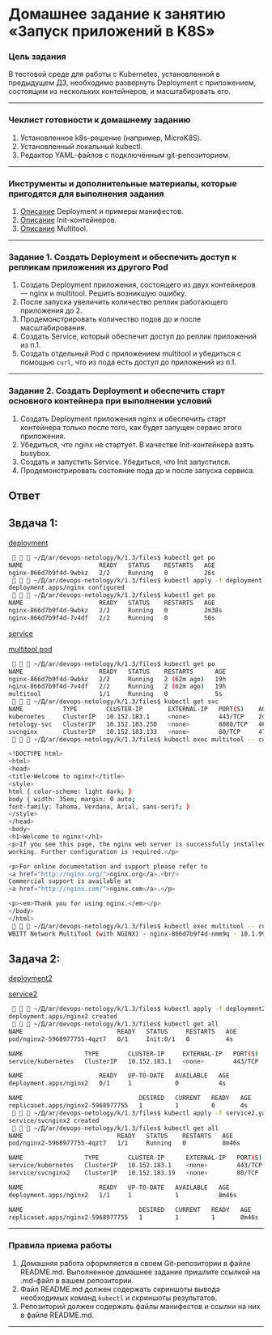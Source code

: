 # Домашнее задание к занятию «Запуск приложений в K8S»

### Цель задания

В тестовой среде для работы с Kubernetes, установленной в предыдущем ДЗ, необходимо развернуть Deployment с приложением, состоящим из нескольких контейнеров, и масштабировать его.

------

### Чеклист готовности к домашнему заданию

1. Установленное k8s-решение (например, MicroK8S).
2. Установленный локальный kubectl.
3. Редактор YAML-файлов с подключённым git-репозиторием.

------

### Инструменты и дополнительные материалы, которые пригодятся для выполнения задания

1. [Описание](https://kubernetes.io/docs/concepts/workloads/controllers/deployment/) Deployment и примеры манифестов.
2. [Описание](https://kubernetes.io/docs/concepts/workloads/pods/init-containers/) Init-контейнеров.
3. [Описание](https://github.com/wbitt/Network-MultiTool) Multitool.

------

### Задание 1. Создать Deployment и обеспечить доступ к репликам приложения из другого Pod

1. Создать Deployment приложения, состоящего из двух контейнеров — nginx и multitool. Решить возникшую ошибку.
2. После запуска увеличить количество реплик работающего приложения до 2.
3. Продемонстрировать количество подов до и после масштабирования.
4. Создать Service, который обеспечит доступ до реплик приложений из п.1.
5. Создать отдельный Pod с приложением multitool и убедиться с помощью `curl`, что из пода есть доступ до приложений из п.1.

------

### Задание 2. Создать Deployment и обеспечить старт основного контейнера при выполнении условий

1. Создать Deployment приложения nginx и обеспечить старт контейнера только после того, как будет запущен сервис этого приложения.
2. Убедиться, что nginx не стартует. В качестве Init-контейнера взять busybox.
3. Создать и запустить Service. Убедиться, что Init запустился.
4. Продемонстрировать состояние пода до и после запуска сервиса.

## Ответ

## Звдача 1:

[deployment](files/deployment.yaml)

```sh
    ~/Д/ar/devops-netology/k/1.3/files$ kubectl get po                                                                                                           
NAME                     READY   STATUS    RESTARTS   AGE
nginx-866d7b9f4d-9wbkz   2/2     Running   0          26s
    ~/Д/ar/devops-netology/k/1.3/files$ kubectl apply -f deployment.yaml                                                                         
deployment.apps/nginx configured
    ~/Д/ar/devops-netology/k/1.3/files$ kubectl get po                                                       
NAME                     READY   STATUS    RESTARTS   AGE
nginx-866d7b9f4d-9wbkz   2/2     Running   0          2m38s
nginx-866d7b9f4d-7v4df   2/2     Running   0          56s     
```
[service](files/service.yaml)

[multitool pod](files/multitool.yaml)

```sh
    ~/Д/ar/devops-netology/k/1.3/files$ kubectl get po
NAME                     READY   STATUS    RESTARTS      AGE
nginx-866d7b9f4d-9wbkz   2/2     Running   2 (62m ago)   19h
nginx-866d7b9f4d-7v4df   2/2     Running   2 (62m ago)   19h
multitool                1/1     Running   0             5s
    ~/Д/ar/devops-netology/k/1.3/files$ kubectl get svc
NAME           TYPE        CLUSTER-IP       EXTERNAL-IP   PORT(S)    AGE
kubernetes     ClusterIP   10.152.183.1     <none>        443/TCP    2d8h
netology-svc   ClusterIP   10.152.183.250   <none>        8080/TCP   46h
svcnginx       ClusterIP   10.152.183.133   <none>        80/TCP     47s
    ~/Д/ar/devops-netology/k/1.3/files$ kubectl exec multitool -- curl -s svcnginx

<!DOCTYPE html>
<html>
<head>
<title>Welcome to nginx!</title>
<style>
html { color-scheme: light dark; }
body { width: 35em; margin: 0 auto;
font-family: Tahoma, Verdana, Arial, sans-serif; }
</style>
</head>
<body>
<h1>Welcome to nginx!</h1>
<p>If you see this page, the nginx web server is successfully installed and
working. Further configuration is required.</p>

<p>For online documentation and support please refer to
<a href="http://nginx.org/">nginx.org</a>.<br/>
Commercial support is available at
<a href="http://nginx.com/">nginx.com</a>.</p>

<p><em>Thank you for using nginx.</em></p>
</body>
</html>
    ~/Д/ar/devops-netology/k/1.3/files$ kubectl exec multitool -- curl -s svcnginx:8080         
WBITT Network MultiTool (with NGINX) - nginx-866d7b9f4d-nmm9q - 10.1.99.51 - HTTP: 8080 , HTTPS: 8443 . (Formerly praqma/network-multitool)

```

## Задача 2:

[deployment2](files/deployment2.yaml)

[service2](files/service2.yaml)

```sh
    ~/Д/ar/devops-netology/k/1.3/files$ kubectl apply -f deployment2.yaml                         
deployment.apps/nginx2 created
    ~/Д/ar/devops-netology/k/1.3/files$ kubectl get all                                         
NAME                          READY   STATUS     RESTARTS   AGE
pod/nginx2-5968977755-4qzt7   0/1     Init:0/1   0          4s

NAME                 TYPE        CLUSTER-IP     EXTERNAL-IP   PORT(S)   AGE
service/kubernetes   ClusterIP   10.152.183.1   <none>        443/TCP   12m

NAME                     READY   UP-TO-DATE   AVAILABLE   AGE
deployment.apps/nginx2   0/1     1            0           4s

NAME                                DESIRED   CURRENT   READY   AGE
replicaset.apps/nginx2-5968977755   1         1         0       4s
    ~/Д/ar/devops-netology/k/1.3/files$ kubectl apply -f service2.yaml              
service/svcnginx2 created
    ~/Д/ar/devops-netology/k/1.3/files$ kubectl get all                                          
NAME                          READY   STATUS    RESTARTS   AGE
pod/nginx2-5968977755-4qzt7   1/1     Running   0          8m46s

NAME                 TYPE        CLUSTER-IP      EXTERNAL-IP   PORT(S)   AGE
service/kubernetes   ClusterIP   10.152.183.1    <none>        443/TCP   20m
service/svcnginx2    ClusterIP   10.152.183.19   <none>        80/TCP    5m47s

NAME                     READY   UP-TO-DATE   AVAILABLE   AGE
deployment.apps/nginx2   1/1     1            1           8m46s

NAME                                DESIRED   CURRENT   READY   AGE
replicaset.apps/nginx2-5968977755   1         1         1       8m46s

```

------

### Правила приема работы

1. Домашняя работа оформляется в своем Git-репозитории в файле README.md. Выполненное домашнее задание пришлите ссылкой на .md-файл в вашем репозитории.
2. Файл README.md должен содержать скриншоты вывода необходимых команд `kubectl` и скриншоты результатов.
3. Репозиторий должен содержать файлы манифестов и ссылки на них в файле README.md.

------
